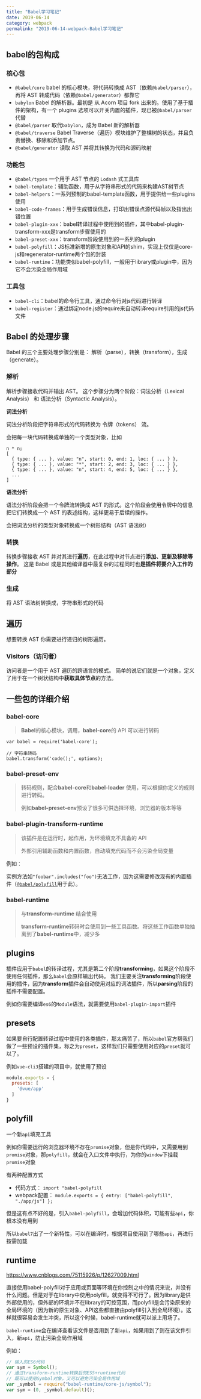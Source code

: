 ```yaml
---
title: "Babel学习笔记"
date: 2019-06-14
category: webpack
permalink: "2019-06-14-webpack-Babel学习笔记"
---
```

## babel的包构成

### 核心包

- `@babel/core` babel 的核心模块，将代码转换成 AST（依赖`@babel/parser`），再将 AST 转成代码（依赖`@babel/generator`）都靠它
- `babylon` Babel 的解析器。最初是 从 Acorn 项目 fork 出来的。使用了基于插件的架构，有一个 plugins 选项可以开关内置的插件，现已被`@babel/parser`代替
- `@babel/parser` 取代`babylon`，成为 Babel 新的解析器
- `@babel/traverse` Babel Traverse（遍历）模块维护了整棵树的状态，并且负责替换、移除和添加节点。
- `@babel/generator` 读取 AST 并将其转换为代码和源码映射

### 功能包

- `@babel/types` 一个用于 AST 节点的 `Lodash` 式工具库
- `babel-template`：辅助函数，用于从字符串形式的代码来构建AST树节点
- `babel-helpers`：一系列预制的babel-template函数，用于提供给一些plugins使用
- `babel-code-frames`：用于生成错误信息，打印出错误点源代码帧以及指出出错位置
- `babel-plugin-xxx`：babel转译过程中使用到的插件，其中babel-plugin-transform-xxx是transform步骤使用的
- `babel-preset-xxx`：transform阶段使用到的一系列的plugin
- `babel-polyfill`：JS标准新增的原生对象和API的shim，实现上仅仅是core-js和regenerator-runtime两个包的封装
- `babel-runtime`：功能类似babel-polyfill，一般用于library或plugin中，因为它不会污染全局作用域

### 工具包

- `babel-cli`：babel的命令行工具，通过命令行对js代码进行转译
- `babel-register`：通过绑定node.js的require来自动转译require引用的js代码文件



## Babel 的处理步骤

Babel 的三个主要处理步骤分别是： 解析（parse），转换（transform），生成（generate）。

### 解析

解析步骤接收代码并输出 AST。 这个步骤分为两个阶段：词法分析（Lexical Analysis） 和 语法分析（Syntactic Analysis）。

**词法分析**

词法分析阶段把字符串形式的代码转换为 令牌（tokens） 流。

会把每一块代码转换成单独的一个类型对象，比如

```
n * n;
[
  { type: { ... }, value: "n", start: 0, end: 1, loc: { ... } },
  { type: { ... }, value: "*", start: 2, end: 3, loc: { ... } },
  { type: { ... }, value: "n", start: 4, end: 5, loc: { ... } },
  ...
]
```

**语法分析**

语法分析阶段会把一个令牌流转换成 AST 的形式。这个阶段会使用令牌中的信息把它们转换成一个 AST 的表述结构，这样更易于后续的操作。

会把词法分析的类型对象转换成一个树形结构（AST 语法树）

### 转换

转换步骤接收 AST 并对其进行**遍历**，在此过程中对节点进行**添加、更新及移除等操作**。 这是 Babel 或是其他编译器中最复杂的过程同时也**是插件将要介入工作的部分**

### 生成

将 AST 语法树转换成，字符串形式的代码

## 遍历

想要转换 AST 你需要进行递归的树形遍历。

### Visitors（访问者）

访问者是一个用于 AST 遍历的跨语言的模式。 简单的说它们就是一个对象，定义了用于在一个树状结构中**获取具体节点**的方法。



## 一些包的详细介绍

### babel-core

> **Babel**的核心模块，调用，**babel-core**的 API 可以进行转码

```
var babel = require('babel-core');

// 字符串转码
babel.transform('code();', options);
```

### babel-preset-env

> 转码规则，配合**babel-core**和**babel-loader** 使用，可以根据你定义的规则进行转码。
>
> 例如**babel-preset-env**预设了很多可供选择环境，浏览器的版本等等

### babel-plugin-transform-runtime

> 该插件是在运行时，起作用，为环境填充不具备的 API
>
> 外部引用辅助函数和内置函数，自动填充代码而不会污染全局变量

例如：

实例方法如`"foobar".includes("foo")`无法工作，因为这需要修改现有的内置插件（[`@babel/polyfill`](http://babeljs.io/docs/usage/polyfill)用于此）。

### babel-runtime

> 与**transform-runtime** 结合使用
>
> **transform-runtime**转码时会使用到一些工具函数。将这些工作函数单独抽离到了**babel-runtime**中，减少多



## plugins

插件应用于`babel`的转译过程，尤其是第二个阶段**transforming**，如果这个阶段不使用任何插件，那么`babel`会原样输出代码。
我们主要关注**transforming**阶段使用的插件，因为**transform**插件会自动使用对应的词法插件，所以**parsing**阶段的插件不需要配置。

例如你需要编译`es6`的`Module`语法，就需要使用`babel-plugin-import`插件

## presets

如果要自行配置转译过程中使用的各类插件，那太痛苦了，所以`babel`官方帮我们做了一些预设的插件集，称之为`preset`，这样我们只需要使用对应的`preset`就可以了。

例如`vue-cli3`搭建的项目中，就使用了预设

```js
module.exports = {
  presets: [
    '@vue/app'
  ]
}
```

## polyfill

一个新`api`填充工具

例如你需要运行的浏览器环境不存在`promise`对象，但是你代码中，又需要用到`promise`对象，那`polyfill`，就会在入口文件中执行，为你的`window`下挂载`promise`对象

有两种配置方式

- 代码方式： `import "babel-polyfill`
- webpack配置： `module.exports = { entry: ["babel-polyfill", "./app/js"] };`

但是这有点不好的是，引入`babel-polyfill`，会增加代码体积，可能有些`api`，你根本没有用到

所以`babel7`出了一个新特性，可以在编译时，根据项目使用到了哪些`api`，再进行按需加载

## runtime

https://www.cnblogs.com/75115926/p/12627009.html

直接使用babel-polyfill对于应用或页面等环境在你控制之中的情况来说，并没有什么问题。但是对于在library中使用polyfill，就变得不可行了。因为library是供外部使用的，但外部的环境并不在library的可控范围，而polyfill是会污染原来的全局环境的（因为新的原生对象、API这些都直接由polyfill引入到全局环境）。这样就很容易会发生冲突，所以这个时候，babel-runtime就可以派上用场了。

`babel-runtime`会在编译查看该文件是否用到了新`api`，如果用到了则在该文件引入，新`api`，防止污染全局作用域

例如：

```js
// 输入的ES6代码
var sym = Symbol();
// 通过transform-runtime转换后的ES5+runtime代码
// 既可以使用Symbol对象，又可以避免污染全局作用域
var _symbol = require("babel-runtime/core-js/symbol");
var sym = (0, _symbol.default)();
```

